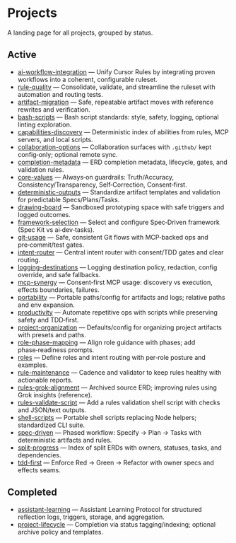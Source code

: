 # Projects

A landing page for all projects, grouped by status.

## Active

- [ai-workflow-integration](./ai-workflow-integration/erd.md) — Unify Cursor Rules by integrating proven workflows into a coherent, configurable ruleset.
- [rule-quality](./rule-quality/erd.md) — Consolidate, validate, and streamline the ruleset with automation and routing tests.
- [artifact-migration](./artifact-migration/erd.md) — Safe, repeatable artifact moves with reference rewrites and verification.
- [bash-scripts](./bash-scripts/erd.md) — Bash script standards: style, safety, logging, optional linting exploration.
- [capabilities-discovery](./capabilities-discovery/erd.md) — Deterministic index of abilities from rules, MCP servers, and local scripts.
- [collaboration-options](./collaboration-options/erd.md) — Collaboration surfaces with `.github/` kept config‑only; optional remote sync.
- [completion-metadata](./completion-metadata/erd.md) — ERD completion metadata, lifecycle, gates, and validation rules.
- [core-values](./core-values/erd.md) — Always‑on guardrails: Truth/Accuracy, Consistency/Transparency, Self‑Correction, Consent‑first.
- [deterministic-outputs](./deterministic-outputs/erd.md) — Standardize artifact templates and validation for predictable Specs/Plans/Tasks.
- [drawing-board](./drawing-board/erd.md) — Sandboxed prototyping space with safe triggers and logged outcomes.
- [framework-selection](./framework-selection/erd.md) — Select and configure Spec‑Driven framework (Spec Kit vs ai‑dev‑tasks).
- [git-usage](./git-usage/erd.md) — Safe, consistent Git flows with MCP‑backed ops and pre‑commit/test gates.
- [intent-router](./intent-router/erd.md) — Central intent router with consent/TDD gates and clear routing.
- [logging-destinations](./logging-destinations/erd.md) — Logging destination policy, redaction, config override, and safe fallbacks.
- [mcp-synergy](./mcp-synergy/erd.md) — Consent‑first MCP usage: discovery vs execution, effects boundaries, failures.
- [portability](./portability/erd.md) — Portable paths/config for artifacts and logs; relative paths and env expansion.
- [productivity](./productivity/erd.md) — Automate repetitive ops with scripts while preserving safety and TDD‑first.
- [project-organization](./project-organization/erd.md) — Defaults/config for organizing project artifacts with presets and paths.
- [role-phase-mapping](./role-phase-mapping/erd.md) — Align role guidance with phases; add phase‑readiness prompts.
- [roles](./roles/erd.md) — Define roles and intent routing with per‑role posture and examples.
- [rule-maintenance](./rule-maintenance/erd.md) — Cadence and validator to keep rules healthy with actionable reports.
- [rules-grok-alignment](./rules-grok-alignment/erd.md) — Archived source ERD; improving rules using Grok insights (reference).
- [rules-validate-script](./rules-validate-script/erd.md) — Add a rules validation shell script with checks and JSON/text outputs.
- [shell-scripts](./shell-scripts/erd.md) — Portable shell scripts replacing Node helpers; standardized CLI suite.
- [spec-driven](./spec-driven/erd.md) — Phased workflow: Specify → Plan → Tasks with deterministic artifacts and rules.
- [split-progress](./split-progress/erd.md) — Index of split ERDs with owners, statuses, tasks, and dependencies.
- [tdd-first](./tdd-first/erd.md) — Enforce Red → Green → Refactor with owner specs and effects seams.

## Completed

- [assistant-learning](./assistant-learning/erd.md) — Assistant Learning Protocol for structured reflection logs, triggers, storage, and aggregation.
- [project-lifecycle](./project-lifecycle/erd.md) — Completion via status tagging/indexing; optional archive policy and templates.
